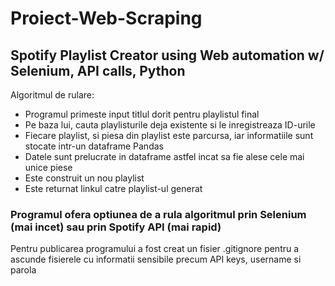 # Proiect-Web-Scraping

## Spotify Playlist Creator using Web automation w/ Selenium, API calls, Python

Algoritmul de rulare:
- Programul primeste input titlul dorit pentru playlistul final
- Pe baza lui, cauta playlisturile deja existente si le inregistreaza ID-urile
- Fiecare playlist, si piesa din playlist este parcursa, iar informatiile sunt stocate intr-un dataframe Pandas
- Datele sunt prelucrate in dataframe astfel incat sa fie alese cele mai unice piese
- Este construit un nou playlist
- Este returnat linkul catre playlist-ul generat

### Programul ofera optiunea de a rula algoritmul prin Selenium (mai incet) sau prin Spotify API (mai rapid)
Pentru publicarea programului a fost creat un fisier .gitignore pentru a ascunde fisierele cu informatii sensibile precum API keys, username si parola